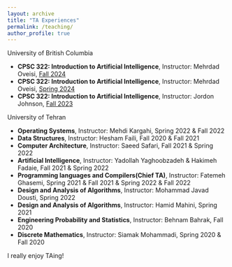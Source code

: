 ```yaml
---
layout: archive
title: "TA Experiences"
permalink: /teaching/
author_profile: true
---
```

University of British Columbia

- **CPSC 322: Introduction to Artificial Intelligence**, Instructor: Mehrdad Oveisi, [Fall 2024](https://vancouver.calendar.ubc.ca/course-descriptions/courses/cpsc-322-introduction-artificial-intelligence)
- **CPSC 322: Introduction to Artificial Intelligence**, Instructor: Mehrdad Oveisi, [Spring 2024](https://vancouver.calendar.ubc.ca/course-descriptions/courses/cpsc-322-introduction-artificial-intelligence)
- **CPSC 322: Introduction to Artificial Intelligence**, Instructor: Jordon Johnson, [Fall 2023](https://vancouver.calendar.ubc.ca/course-descriptions/courses/cpsc-322-introduction-artificial-intelligence)

University of Tehran

- **Operating Systems**, Instructor: Mehdi Kargahi, Spring 2022 & Fall 2022
- **Data Structures**, Instructor: Hesham Faili, Fall 2020 & Fall 2021
- **Computer Architecture**, Instructor: Saeed Safari, Fall 2021 & Spring 2022
- **Artificial Intelligence**, Instructor: Yadollah Yaghoobzadeh & Hakimeh  Fadaie, Fall 2021 & Spring 2022
- **Programming languages and Compilers(Chief TA)**, Instructor: Fatemeh Ghasemi, Spring 2021 & Fall 2021 & Spring 2022 & Fall 2022
- **Design and Analysis of Algorithms**, Instructor: Mohammad Javad Dousti, Spring 2022
- **Design and Analysis of Algorithms**, Instructor: Hamid Mahini, Spring 2021
- **Engineering Probability and Statistics**, Instructor: Behnam Bahrak, Fall 2020
- **Discrete Mathematics**, Instructor: Siamak Mohammadi, Spring 2020 & Fall 2020


I really enjoy TAing!
